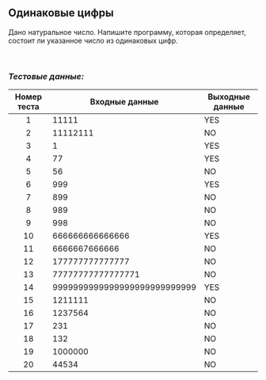 ## Одинаковые цифры 

Дано натуральное число. Напишите программу, которая определяет, состоит ли указанное число из одинаковых цифр.

<br>

### *Тестовые данные:*

| Номер теста | Входные данные               | Выходные данные |
|:-----------:|------------------------------|-----------------|
|      1      | 11111                        | YES             |
|      2      | 11112111                     | NO              |
|      3      | 1                            | YES             |
|      4      | 77                           | YES             |
|      5      | 56                           | NO              |
|      6      | 999                          | YES             |
|      7      | 899                          | NO              |
|      8      | 989                          | NO              |
|      9      | 998                          | NO              |
|     10      | 666666666666666              | YES             |
|     11      | 6666667666666                | NO              |
|     12      | 177777777777777              | NO              |
|     13      | 77777777777777771            | NO              |
|     14      | 9999999999999999999999999999 | YES             |
|     15      | 1211111                      | NO              |
|     16      | 1237564                      | NO              |
|     17      | 231                          | NO              |
|     18      | 132                          | NO              |
|     19      | 1000000                      | NO              |
|     20      | 44534                        | NO              |